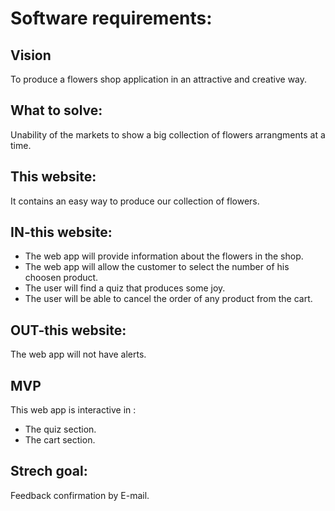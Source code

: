 # Software requirements:
## Vision
To produce a flowers shop application in an attractive and creative way.
## What to solve:
Unability of the markets to show a big collection of flowers arrangments at a time.
## This website:
It contains an easy way to produce our collection of flowers.
## IN-this website:
* The web app will provide information about the flowers in the shop.
* The web app will allow the customer to select the number of his choosen product.
* The user will find a quiz that produces some joy.
* The user will be able to cancel the order of any product from the cart.
## OUT-this website:
The web app will not have alerts.
## MVP
This web app is interactive in :
* The quiz section.
* The cart section.
## Strech goal:
Feedback confirmation by E-mail.